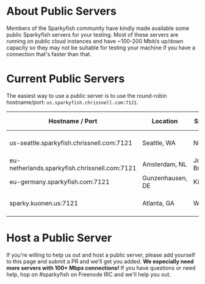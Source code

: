 # About Public Servers
Members of the Sparkyfish community have kindly made available some public Sparkyfish servers for your testing.
Most of these servers are running on public cloud instances and have ~100-200 Mbit/s up/down capacity so they may
not be suitable for testing your machine if you have a connection that's faster than that.

# Current Public Servers
The easiest way to use a public server is to use the round-robin hostname/port:  ```us.sparkyfish.chrissnell.com:7121```.

| Hostname / Port | Location | Sponsor| ISP| Link Capacity | Protocol |
|----------|----------|-----|----|-----------|----------|
| us-seattle.sparkyfish.chrissnell.com:7121| Seattle, WA | Nigel VH| Blue Box | 150 Mbps up/down| IPv4 + IPv6 |
| eu-netherlands.sparkyfish.chrissnell.com:7121 | Amsterdam, NL | Josh Braegger |DigitalOcean| 30 Mbps up/down | IPv4 |
| eu-germany.sparkyfish.com:7121 | Gunzenhausen, DE | Kirk Harr | Hetzner.de | 10 Mbps up/down | IPv4 + IPv6 |
| sparky.kuonen.us:7121 | Atlanta, GA | W4AQL | Georgia Insitute of Technology | 1 Gbps up/down | IPv4 |

# Host a Public Server
If you're willing to help us out and host a public server, please add yourself to this page and submit a PR and we'll get you added.  **We especially need more servers with 100+ Mbps connections!**
If you have questions or need help, hop on #sparkyfish on Freenode IRC and we'll help you out.
